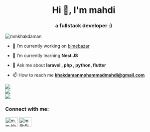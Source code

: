 <h1 align="center">Hi 👋, I'm mahdi</h1>
<h3 align="center">a fullstack developer :)</h3>

<p align="left"> <img src="https://komarev.com/ghpvc/?username=mmkhakdaman&label=Profile%20views&color=0e75b6&style=flat" alt="mmkhakdaman" /> </p>

- 🔭 I’m currently working on [bimebazar](https://bimebazar.com)

- 🌱 I’m currently learning **Nest JS**

- 💬 Ask me about **laravel , php , python, flutter**

- 📫 How to reach me **khakdamanmohammadmahdi@gmail.com**

![](https://github-readme-stats.vercel.app/api?username=mmkhakdaman)<br/>
![](https://github-readme-streak-stats.herokuapp.com/?user=mmkhakdaman&theme=dark&hide_border=false)<br/>
![](https://github-readme-stats.vercel.app/api/top-langs/?username=mmkhakdaman&theme=dark&hide_border=false&include_all_commits=true&count_private=true&layout=compact)

<h3 align="left">Connect with me:</h3>
<p align="left">
<a href="https://www.linkedin.com/in/mohammadmahdi-khakdaman-443589198" target="blank"><img align="center" src="https://raw.githubusercontent.com/rahuldkjain/github-profile-readme-generator/master/src/images/icons/Social/linked-in-alt.svg" alt="m.m.khakdaman" height="30" width="40" /></a>
<a href="https://instagram.com/m8h5i" target="blank"><img align="center" src="https://raw.githubusercontent.com/rahuldkjain/github-profile-readme-generator/master/src/images/icons/Social/instagram.svg" alt="m8h5i" height="30" width="40" /></a>
</p>

